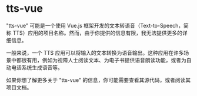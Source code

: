 # tts-vue

"tts-vue" 可能是一个使用 Vue.js 框架开发的文本转语音（Text-to-Speech，简称 TTS）应用的项目名称。然而，由于你提供的信息有限，我无法提供更多的详细信息。

一般来说，一个 TTS 应用可以将输入的文本转换为语音输出。这种应用在许多场景中都很有用，例如为视障人士阅读文本、为电子书提供语音朗读功能，或者为自动电话系统生成语音等。

如果你想了解更多关于 "tts-vue" 的信息，你可能需要查看其源代码，或者阅读其项目文档。
